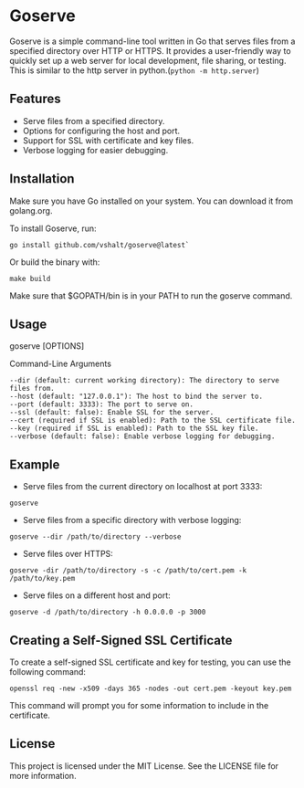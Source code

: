 # Goserve
Goserve is a simple command-line tool written in Go that serves files from a specified directory over HTTP or HTTPS. It provides a user-friendly way to quickly set up a web server for local development, file sharing, or testing. This is similar to the http server in python.(`python -m http.server`)


## Features
- Serve files from a specified directory.
- Options for configuring the host and port.
- Support for SSL with certificate and key files.
- Verbose logging for easier debugging.


##  Installation
Make sure you have Go installed on your system. You can download it from golang.org.

To install Goserve, run:
```
go install github.com/vshalt/goserve@latest`
```
Or build the binary with:
```
make build
```
Make sure that $GOPATH/bin is in your PATH to run the goserve command.

## Usage

goserve [OPTIONS]

Command-Line Arguments

```
--dir (default: current working directory): The directory to serve files from.
--host (default: "127.0.0.1"): The host to bind the server to.
--port (default: 3333): The port to serve on.
--ssl (default: false): Enable SSL for the server.
--cert (required if SSL is enabled): Path to the SSL certificate file.
--key (required if SSL is enabled): Path to the SSL key file.
--verbose (default: false): Enable verbose logging for debugging.
```

## Example
- Serve files from the current directory on localhost at port 3333:
```
goserve
```
- Serve files from a specific directory with verbose logging:
```
goserve --dir /path/to/directory --verbose
```
- Serve files over HTTPS:

```
goserve -dir /path/to/directory -s -c /path/to/cert.pem -k /path/to/key.pem
```

- Serve files on a different host and port:
```
goserve -d /path/to/directory -h 0.0.0.0 -p 3000
```

## Creating a Self-Signed SSL Certificate

To create a self-signed SSL certificate and key for testing, you can use the following command:

```
openssl req -new -x509 -days 365 -nodes -out cert.pem -keyout key.pem
```
This command will prompt you for some information to include in the certificate.

## License
This project is licensed under the MIT License. See the LICENSE file for more information.

